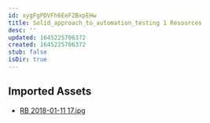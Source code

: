 ```yaml
---
id: xygFgPDVFh6EeFZBxpEHw
title: Solid_approach_to_automation_testing 1 Resources
desc: ''
updated: 1645225706372
created: 1645225706372
stub: false
isDir: true
---
```

## Imported Assets
- [RB 2018-01-11 17.jpg](/assets/rb-2018-01-11-17.jpg)
